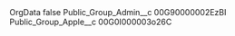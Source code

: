 <?xml version="1.0" encoding="UTF-8"?>
<CustomMetadata xmlns="http://soap.sforce.com/2006/04/metadata" xmlns:xsi="http://www.w3.org/2001/XMLSchema-instance" xmlns:xsd="http://www.w3.org/2001/XMLSchema">
    <label>OrgData</label>
    <protected>false</protected>
    <values>
        <field>Public_Group_Admin__c</field>
        <value xsi:type="xsd:string">00G90000002EzBI</value>
    </values>
    <values>
        <field>Public_Group_Apple__c</field>
        <value xsi:type="xsd:string">00G0I000003o26C</value>
    </values>
</CustomMetadata>
